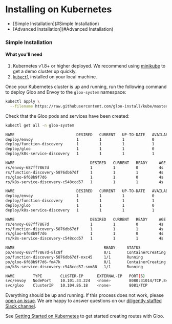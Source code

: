 # Installing on Kubernetes

- [Simple Installation](#Simple Installation)
- [Advanced  Installation](#Advanced Installation)



<a name="Simple Installation"></a>
### Simple Installation

#### What you'll need

1. Kubernetes v1.8+ or higher deployed. We recommend using [minikube](https://kubernetes.io/docs/tasks/tools/install-minikube/) to get a demo cluster up quickly.
1. [`kubectl`](https://kubernetes.io/docs/tasks/tools/install-kubectl/) installed on your local machine.

Once your Kubernetes cluster is up and running, run the following command to deploy Gloo and Envoy to the `gloo-system` namespace:

```bash
kubectl apply \
  --filename https://raw.githubusercontent.com/gloo-install/kube/master/install.yaml
```

Check that the Gloo pods and services have been created: 

```bash
kubectl get all -n gloo-system

NAME                           DESIRED   CURRENT   UP-TO-DATE   AVAILABLE   AGE
deploy/envoy                   1         1         1            0           4s
deploy/function-discovery      1         1         1            1           4s
deploy/gloo                    1         1         1            0           4s
deploy/k8s-service-discovery   1         1         1            1           4s

NAME                                 DESIRED   CURRENT   READY     AGE
rs/envoy-687ff7867d                  1         1         0         4s
rs/function-discovery-5876db67df     1         1         1         4s
rs/gloo-6f68b9f7d6                   1         1         0         4s
rs/k8s-service-discovery-c548ccd57   1         1         1         4s

NAME                           DESIRED   CURRENT   UP-TO-DATE   AVAILABLE   AGE
deploy/envoy                   1         1         1            0           4s
deploy/function-discovery      1         1         1            1           4s
deploy/gloo                    1         1         1            0           4s
deploy/k8s-service-discovery   1         1         1            1           4s

NAME                                 DESIRED   CURRENT   READY     AGE
rs/envoy-687ff7867d                  1         1         0         4s
rs/function-discovery-5876db67df     1         1         1         4s
rs/gloo-6f68b9f7d6                   1         1         0         4s
rs/k8s-service-discovery-c548ccd57   1         1         1         4s

NAME                                       READY     STATUS              RESTARTS   AGE
po/envoy-687ff7867d-8lc8f                  0/1       ContainerCreating   0          5s
po/function-discovery-5876db67df-nxc45     1/1       Running             0          5s
po/gloo-6f68b9f7d6-fm47k                   0/1       ContainerCreating   0          5s
po/k8s-service-discovery-c548ccd57-snm88   1/1       Running             0          5s

NAME        TYPE        CLUSTER-IP      EXTERNAL-IP   PORT(S)                         AGE
svc/envoy   NodePort    10.101.33.224   <none>        8080:31014/TCP,8443:31391/TCP   5s
svc/gloo    ClusterIP   10.104.86.18    <none>        8081/TCP                        5s

```

Everything should be up and running. If this process does not work, please [open an issue](https://github.com/solo-io/gloo/issues/new). We are happy to answer
questions on our [diligently staffed Slack channel](slack.solo.io).

See [Getting Started on Kubernetes](../getting_started/kubernetes.md) to get started creating routes with Gloo.
